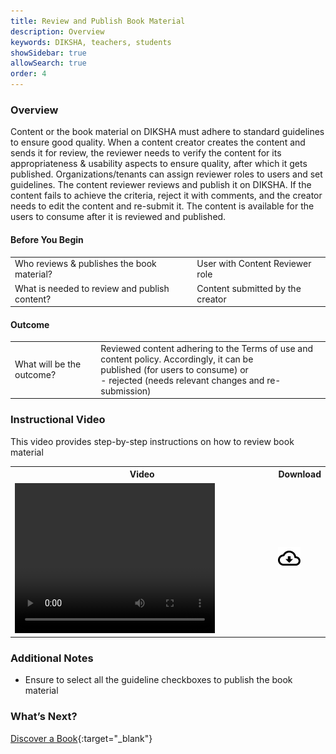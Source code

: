 ```yaml
---
title: Review and Publish Book Material 
description: Overview 
keywords: DIKSHA, teachers, students
showSidebar: true
allowSearch: true
order: 4 
---
```



### Overview  

Content or the book material on DIKSHA must adhere to standard guidelines to ensure good quality. When a content creator creates the content and sends it for review, the reviewer needs to verify the content for its appropriateness & usability aspects to ensure quality, after which it gets published. Organizations/tenants can assign reviewer roles to users and set guidelines. The content reviewer reviews and publish it on DIKSHA.
If the content fails to achieve the criteria, reject it with comments, and the creator needs to edit the content and re-submit it. The content is available for the users to consume after it is reviewed and published.

#### Before You Begin

<table>
	<tr><td>Who reviews & publishes the book material?</td>
	<td>User with Content Reviewer role</td></tr>
	<tr><td>What is needed to review and publish content?</td>
	<td>Content submitted by the creator</td></tr>
</table>

#### Outcome

<table>
	<tr><td>What will be the outcome?</td>
	<td>Reviewed content adhering to the Terms of use and content policy. Accordingly, it can be <br> published (for users to consume) or <br> - rejected (needs relevant changes and re-submission)</td> </tr>
</table>

### Instructional Video

This video provides step-by-step instructions on how to review book material

<table>
  <tr>
    <th style="width:85%;">Video</th>
    <th style="width:15%;">Download</th>
  </tr>
  <tr>
    <td><video width="320" height="240" controls><source src="../videos/review-publish-book-material.mp4" type="video/mp4"></video></td>
    <td class="text-center"><a href="../videos/review-publish-book-material.mp4" download><img src="../../../assets/imgs/icons/outline_cloud_download.png"></a></td>
  </tr>
</table>


### Additional Notes  

* Ensure to select all the guideline checkboxes to publish the book material

### What’s Next?  

[Discover a Book](../consumption/index.html){:target="_blank"}


